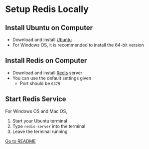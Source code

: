 # Setup Redis Locally

## Install Ubuntu on Computer

- Download and install [Ubuntu](https://ubuntu.com/download/desktop)
- For Windows OS, it is recommended to install the 64-bit version

## Install Redis on Computer

- Download and install [Redis](https://redis.io/download) server
- You can use the default settings given
  - Port should be `6379`

## Start Redis Service

For Windows OS and Mac OS,
1. Start your Ubuntu terminal
2. Type `redis-server` into the terminal
3. Leave the terminal running

[Go to README](../README.md)
